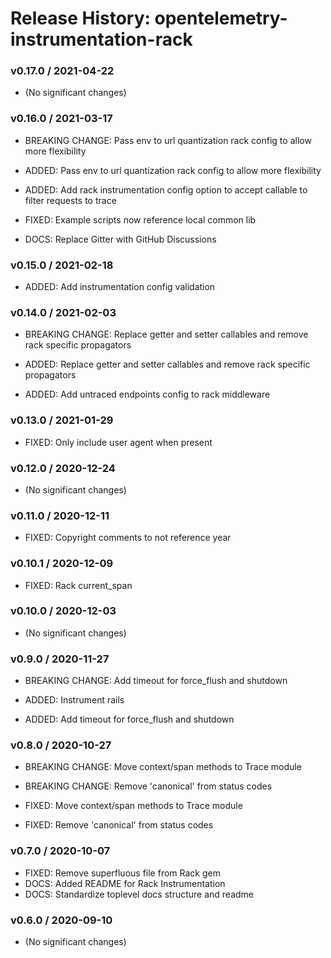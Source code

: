 # Release History: opentelemetry-instrumentation-rack

### v0.17.0 / 2021-04-22

* (No significant changes)

### v0.16.0 / 2021-03-17

* BREAKING CHANGE: Pass env to url quantization rack config to allow more flexibility 

* ADDED: Pass env to url quantization rack config to allow more flexibility 
* ADDED: Add rack instrumentation config option to accept callable to filter requests to trace 
* FIXED: Example scripts now reference local common lib 
* DOCS: Replace Gitter with GitHub Discussions 

### v0.15.0 / 2021-02-18

* ADDED: Add instrumentation config validation 

### v0.14.0 / 2021-02-03

* BREAKING CHANGE: Replace getter and setter callables and remove rack specific propagators 

* ADDED: Replace getter and setter callables and remove rack specific propagators 
* ADDED: Add untraced endpoints config to rack middleware 

### v0.13.0 / 2021-01-29

* FIXED: Only include user agent when present 

### v0.12.0 / 2020-12-24

* (No significant changes)

### v0.11.0 / 2020-12-11

* FIXED: Copyright comments to not reference year 

### v0.10.1 / 2020-12-09

* FIXED: Rack current_span 

### v0.10.0 / 2020-12-03

* (No significant changes)

### v0.9.0 / 2020-11-27

* BREAKING CHANGE: Add timeout for force_flush and shutdown 

* ADDED: Instrument rails 
* ADDED: Add timeout for force_flush and shutdown 

### v0.8.0 / 2020-10-27

* BREAKING CHANGE: Move context/span methods to Trace module 
* BREAKING CHANGE: Remove 'canonical' from status codes 

* FIXED: Move context/span methods to Trace module 
* FIXED: Remove 'canonical' from status codes 

### v0.7.0 / 2020-10-07

* FIXED: Remove superfluous file from Rack gem 
* DOCS: Added README for Rack Instrumentation 
* DOCS: Standardize toplevel docs structure and readme 

### v0.6.0 / 2020-09-10

* (No significant changes)
